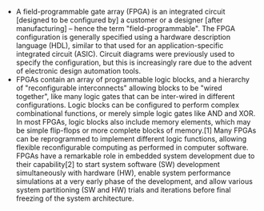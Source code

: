 - A field-programmable gate array (FPGA) is an integrated circuit [designed to be configured by] a customer or a designer [after manufacturing] – hence the term "field-programmable". The FPGA configuration is generally specified using a hardware description language (HDL), similar to that used for an application-specific integrated circuit (ASIC). Circuit diagrams were previously used to specify the configuration, but this is increasingly rare due to the advent of electronic design automation tools.
- FPGAs contain an array of programmable logic blocks, and a hierarchy of "reconfigurable interconnects" allowing blocks to be "wired together", like many logic gates that can be inter-wired in different configurations. Logic blocks can be configured to perform complex combinational functions, or merely simple logic gates like AND and XOR. In most FPGAs, logic blocks also include memory elements, which may be simple flip-flops or more complete blocks of memory.[1] Many FPGAs can be reprogrammed to implement different logic functions, allowing flexible reconfigurable computing as performed in computer software. FPGAs have a remarkable role in embedded system development due to their capability[2] to start system software (SW) development simultaneously with hardware (HW), enable system performance simulations at a very early phase of the development, and allow various system partitioning (SW and HW) trials and iterations before final freezing of the system architecture.

